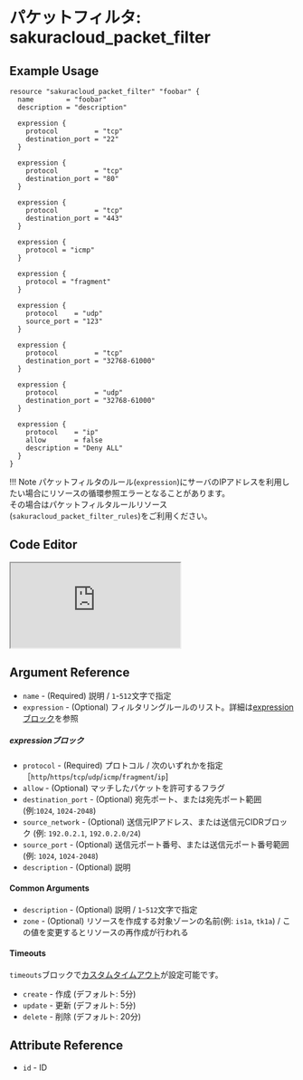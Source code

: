 # パケットフィルタ: sakuracloud_packet_filter

## Example Usage

```hcl
resource "sakuracloud_packet_filter" "foobar" {
  name        = "foobar"
  description = "description"

  expression {
    protocol         = "tcp"
    destination_port = "22"
  }

  expression {
    protocol         = "tcp"
    destination_port = "80"
  }

  expression {
    protocol         = "tcp"
    destination_port = "443"
  }

  expression {
    protocol = "icmp"
  }

  expression {
    protocol = "fragment"
  }

  expression {
    protocol    = "udp"
    source_port = "123"
  }

  expression {
    protocol         = "tcp"
    destination_port = "32768-61000"
  }

  expression {
    protocol         = "udp"
    destination_port = "32768-61000"
  }

  expression {
    protocol    = "ip"
    allow       = false
    description = "Deny ALL"
  }
}
```

!!! Note
    パケットフィルタのルール(`expression`)にサーバのIPアドレスを利用したい場合にリソースの循環参照エラーとなることがあります。  
    その場合はパケットフィルタルールリソース(`sakuracloud_packet_filter_rules`)をご利用ください。


<div class="editor">

<h2>Code Editor</h2>

<iframe src="https://zouen-alpha.usacloud.jp/#resource/packet_filter"></iframe>

</div>


## Argument Reference

* `name` - (Required) 説明 / `1`-`512`文字で指定
* `expression` - (Optional) フィルタリングルールのリスト。詳細は[expressionブロック](#expression)を参照

##### expressionブロック

* `protocol` - (Required) プロトコル / 次のいずれかを指定［`http`/`https`/`tcp`/`udp`/`icmp`/`fragment`/`ip`]
* `allow` - (Optional) マッチしたパケットを許可するフラグ
* `destination_port` - (Optional) 宛先ポート、または宛先ポート範囲 (例:`1024`, `1024-2048`)
* `source_network` - (Optional) 送信元IPアドレス、または送信元CIDRブロック (例: `192.0.2.1`, `192.0.2.0/24`)
* `source_port` - (Optional) 送信元ポート番号、または送信元ポート番号範囲 (例: `1024`, `1024-2048`)
* `description` - (Optional) 説明

#### Common Arguments

* `description` - (Optional) 説明 / `1`-`512`文字で指定
* `zone` - (Optional) リソースを作成する対象ゾーンの名前(例: `is1a`, `tk1a`) / この値を変更するとリソースの再作成が行われる

#### Timeouts

`timeouts`ブロックで[カスタムタイムアウト](https://www.terraform.io/docs/configuration/resources.html#operation-timeouts)が設定可能です。  

* `create` - 作成 (デフォルト: 5分)
* `update` - 更新 (デフォルト: 5分)
* `delete` - 削除 (デフォルト: 20分)

## Attribute Reference

* `id` - ID

